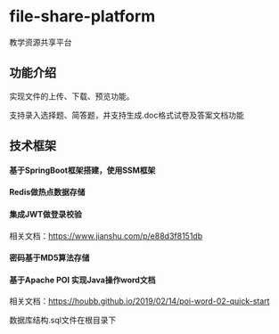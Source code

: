 # file-share-platform
教学资源共享平台

## 功能介绍

实现文件的上传、下载、预览功能。

支持录入选择题、简答题，并支持生成.doc格式试卷及答案文档功能

## 技术框架

#### 基于SpringBoot框架搭建，使用SSM框架

#### Redis做热点数据存储

#### 集成JWT做登录校验

相关文档：https://www.jianshu.com/p/e88d3f8151db

#### 密码基于MD5算法存储

#### 基于Apache POI 实现Java操作word文档
相关文档：https://houbb.github.io/2019/02/14/poi-word-02-quick-start



数据库结构.sql文件在根目录下
